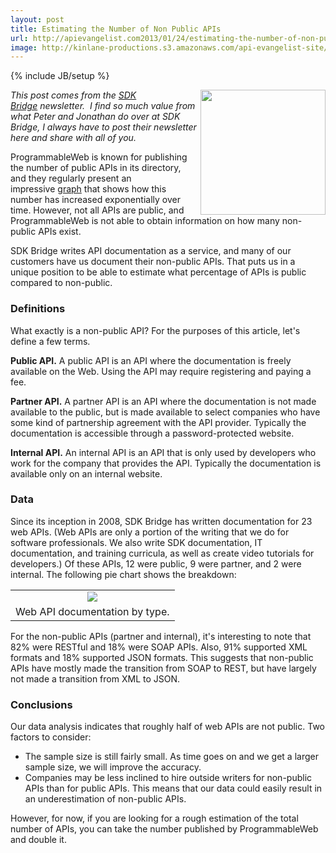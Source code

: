 ```yaml
---
layout: post
title: Estimating the Number of Non Public APIs
url: http://apievangelist.com2013/01/24/estimating-the-number-of-non-public-apis/
image: http://kinlane-productions.s3.amazonaws.com/api-evangelist-site/blog/SDKBridge-logo.gif
---
```

{% include JB/setup %}
<p>
     <a title="SDK Bridge" href="http://sdkbridge.com/"><img src="http://kinlane-productions.s3.amazonaws.com/api-service-providers/sdk-bridge/SDKBridge-logo.gif"  width="200" align="right" /></a>
</p>
<p>
     <em>This post comes from the <a title="SDK Bridge" href="http://sdkbridge.com/">SDK Bridge</a> newsletter.  I find so much value from what Peter and Jonathan do over at SDK Bridge, I always have to post their newsletter here and share with all of you.</em>
</p>
<p>
     ProgrammableWeb is known for publishing the number of public APIs in its directory, and they regularly present an impressive <a href="http://sdkbridge.createsend1.com/t/r-l-utikkyk-hdhyyhjli-j/" target="_blank">graph</a> that shows how this number has increased exponentially over time. However, not all APIs are public, and ProgrammableWeb is not able to obtain information on how many non-public APIs exist.
</p>
<p>
     SDK Bridge writes API documentation as a service, and many of our customers have us document their non-public APIs. That puts us in a unique position to be able to estimate what percentage of APIs is public compared to non-public.
</p>
<h3>
     Definitions
</h3>
<p>
     What exactly is a non-public API? For the purposes of this article, let's define a few terms.
</p>
<p>
     <strong>Public API.</strong> A public API is an API where the documentation is freely available on the Web. Using the API may require registering and paying a fee.
</p>
<p>
     <strong>Partner API.</strong> A partner API is an API where the documentation is not made available to the public, but is made available to select companies who have some kind of partnership agreement with the API provider. Typically the documentation is accessible through a password-protected website.
</p>
<p>
     <strong>Internal API.</strong> An internal API is an API that is only used by developers who work for the company that provides the API. Typically the documentation is available only on an internal website.
</p>
<h3>
     Data
</h3>
<p>
     Since its inception in 2008, SDK Bridge has written documentation for 23 web APIs. (Web APIs are only a portion of the writing that we do for software professionals. We also write SDK documentation, IT documentation, and training curricula, as well as create video tutorials for developers.) Of these APIs, 12 were public, 9 were partner, and 2 were internal. The following pie chart shows the breakdown:
</p>
<table align="center">
     <tbody>
          <tr>
               <td align="center" valign="bottom">
                    <img src="https://i6.createsend1.com/ei/r/97/AC3/A0A/061035/nonpublicapipie.png"  />
               </td>
          </tr>
          <tr>
               <td>
                    Web API documentation by type.
               </td>
          </tr>
     </tbody>
</table>
<p>
     For the non-public APIs (partner and internal), it's interesting to note that 82% were RESTful and 18% were SOAP APIs. Also, 91% supported XML formats and 18% supported JSON formats. This suggests that non-public APIs have mostly made the transition from SOAP to REST, but have largely not made a transition from XML to JSON.
</p>
<h3>
     Conclusions
</h3>
<p>
     Our data analysis indicates that roughly half of web APIs are not public. Two factors to consider:
</p>
<ul>
     <li>The sample size is still fairly small. As time goes on and we get a larger sample size, we will improve the accuracy.
     </li>
     <li>Companies may be less inclined to hire outside writers for non-public APIs than for public APIs. This means that our data could easily result in an underestimation of non-public APIs.
     </li>
</ul>
<p>
     However, for now, if you are looking for a rough estimation of the total number of APIs, you can take the number published by ProgrammableWeb and double it.
</p>
